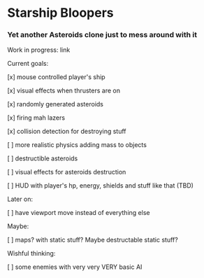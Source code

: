 # Starship Bloopers

### Yet another Asteroids clone just to mess around with it


Work in progress: link


Current goals:

[x] mouse controlled player's ship

[x] visual effects when thrusters are on

[x] randomly generated asteroids

[x] firing mah lazers

[x] collision detection for destroying stuff

[ ] more realistic physics adding mass to objects

[ ] destructible asteroids

[ ] visual effects for asteroids destruction

[ ] HUD with player's hp, energy, shields and stuff like that (TBD)


Later on:

[ ] have viewport move instead of everything else


Maybe:

[ ] maps? with static stuff? Maybe destructable static stuff?


Wishful thinking:

[ ] some enemies with very very VERY basic AI